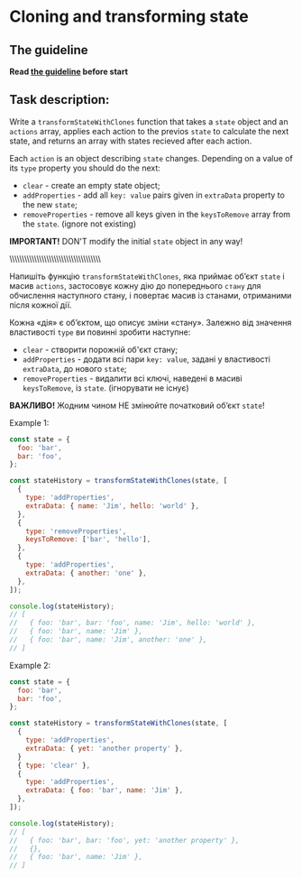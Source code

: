 # Cloning and transforming state

## The guideline

**Read [the guideline](https://github.com/mate-academy/js_task-guideline/blob/master/README.md) before start**

## Task description:

Write a `transformStateWithClones` function that takes a `state` object and an `actions` array,
applies each action to the previos `state` to calculate the next state,
and returns an array with states recieved after each action.

Each `action` is an object describing `state` changes. Depending on a value of its `type` property you should do the next:
- `clear` - create an empty state object;
- `addProperties` - add all `key: value` pairs given in `extraData` property to the new `state`;
- `removeProperties` - remove all keys given in the `keysToRemove` array from the `state`. (ignore not existing)

**IMPORTANT!** DON'T modify the initial `state` object in any way!

\\\\\\\\\\\\\\\\\\\\\\\\\\\\\\\\\\\\\\\\\\\\\\\\\\\\\\\\\\\\\\\\\\\\\\\\\\

Напишіть функцію `transformStateWithClones`, яка приймає об’єкт `state` і масив `actions`,
застосовує кожну дію до попереднього `стану` для обчислення наступного стану,
і повертає масив із станами, отриманими після кожної дії.

Кожна «дія» є об’єктом, що описує зміни «стану». Залежно від значення властивості `type` ви повинні зробити наступне:
- `clear` - створити порожній об'єкт стану;
- `addProperties` - додати всі пари `key: value`, задані у властивості `extraData`, до нового `state`;
- `removeProperties` - видалити всі ключі, наведені в масиві `keysToRemove`, із `state`. (ігнорувати не існує)

**ВАЖЛИВО!** Жодним чином НЕ змінюйте початковий об’єкт `state`!

Example 1:

```js
const state = {
  foo: 'bar',
  bar: 'foo',
};

const stateHistory = transformStateWithClones(state, [
  {
    type: 'addProperties',
    extraData: { name: 'Jim', hello: 'world' },
  },
  {
    type: 'removeProperties',
    keysToRemove: ['bar', 'hello'],
  },
  {
    type: 'addProperties',
    extraData: { another: 'one' },
  },
]);

console.log(stateHistory);
// [
//   { foo: 'bar', bar: 'foo', name: 'Jim', hello: 'world' },
//   { foo: 'bar', name: 'Jim' },
//   { foo: 'bar', name: 'Jim', another: 'one' },
// ]
```

Example 2:

```js
const state = {
  foo: 'bar',
  bar: 'foo',
};

const stateHistory = transformStateWithClones(state, [
  {
    type: 'addProperties',
    extraData: { yet: 'another property' },
  }
  { type: 'clear' },
  {
    type: 'addProperties',
    extraData: { foo: 'bar', name: 'Jim' },
  },
]);

console.log(stateHistory);
// [
//   { foo: 'bar', bar: 'foo', yet: 'another property' },
//   {},
//   { foo: 'bar', name: 'Jim' },
// ]
```
